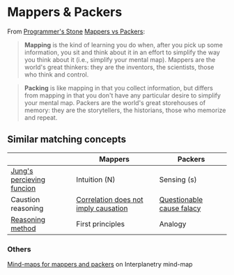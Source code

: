# Mappers & Packers

From [Programmer's Stone](http://wiki.c2.com/?ProgrammersStone)
[Mappers vs Packers](http://wiki.c2.com/?MappersVsPacker):
> **Mapping** is the kind of learning you do when, after you pick up some information, you sit and think about it in an effort to simplify the way you think about it (i.e., simplify your mental map). Mappers are the world's great thinkers: they are the inventors, the scientists, those who think and control.

> **Packing** is like mapping in that you collect information, but differs from mapping in that you don't have any particular desire to simplify your mental map. Packers are the world's great storehouses of memory: they are the storytellers, the historians, those who memorize and repeat.

## Similar matching concepts
|| Mappers  | Packers  |
|---|---|---|
| [Jung's percieving funcion](https://en.wikipedia.org/wiki/Myers%E2%80%93Briggs_Type_Indicator#Functions:_sensing/intuition_and_thinking/feeling) | Intuition (N) | Sensing (s) |
| Caustion reasoning| [Correlation does not imply causation](https://en.wikipedia.org/wiki/Correlation_does_not_imply_causation) | [Questionable cause falacy](https://en.wikipedia.org/wiki/Questionable_cause)  |
|[Reasoning method](https://www.youtube.com/watch?v=NV3sBlRgzTI)| First principles | Analogy |

### Others
[Mind-maps for mappers and packers](https://github.com/interplanetarymindmap/mind-map/issues/6) on Interplanetry mind-map